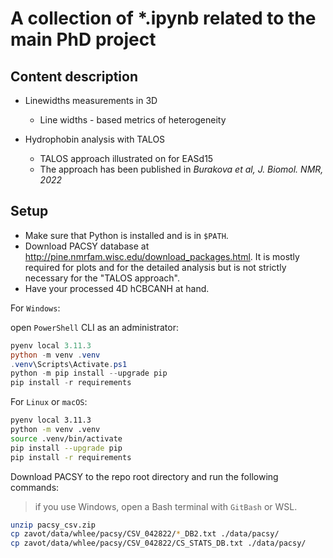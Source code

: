 # A collection of \*.ipynb related to the main PhD project

## Content description

* Linewidths measurements in 3D
    - Line widths - based metrics of heterogeneity

* Hydrophobin analysis with TALOS
    - TALOS approach illustrated on for EASd15
    - The approach has been published in *Burakova et al, J. Biomol. NMR, 2022*

## Setup

* Make sure that Python is installed and is in `$PATH`.
* Download PACSY database at http://pine.nmrfam.wisc.edu/download_packages.html. It is mostly required for plots and for the detailed analysis but is not strictly necessary for the "TALOS approach".  
* Have your processed 4D hCBCANH at hand.

For `Windows`: 

open `PowerShell` CLI as an administrator:

```powershell
pyenv local 3.11.3
python -m venv .venv
.venv\Scripts\Activate.ps1
python -m pip install --upgrade pip
pip install -r requirements
```

For `Linux` or `macOS`:

```bash
pyenv local 3.11.3
python -m venv .venv
source .venv/bin/activate
pip install --upgrade pip
pip install -r requirements
```

Download PACSY to the repo root directory and run the following commands:
> if you use Windows, open a Bash terminal with `GitBash` or WSL.
```bash
unzip pacsy_csv.zip
cp zavot/data/whlee/pacsy/CSV_042822/*_DB2.txt ./data/pacsy/
cp zavot/data/whlee/pacsy/CSV_042822/CS_STATS_DB.txt ./data/pacsy/
```

